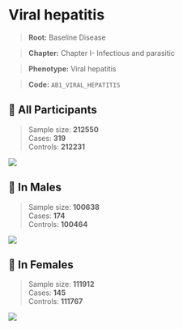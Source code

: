 # Viral hepatitis

> **Root:** Baseline Disease  

> **Chapter:** Chapter I- Infectious and parasitic  

> **Phenotype:** Viral hepatitis  

> **Code:** `AB1_VIRAL_HEPATITIS`

## 🧪 All Participants  
> Sample size: **212550**  
> Cases: **319**  
> Controls: **212231**
<img src="/Disease/Figures/ALL/Incidence/AB1_VIRAL_HEPATITIS.png"/>
<CsvTable src="/public/Disease/Data/ALL/Incidence/COX_AB1_VIRAL_HEPATITIS.csv" label="🔍 View full results" />

## 👨 In Males  
> Sample size: **100638**  
> Cases: **174**  
> Controls: **100464**
<img src="/Disease/Figures/Male/Incidence/AB1_VIRAL_HEPATITIS.png"/>
<CsvTable src="/public/Disease/Data/Male/Incidence/COX_AB1_VIRAL_HEPATITIS.csv" label="🔍 View full results" />

## 👩 In Females  
> Sample size: **111912**  
> Cases: **145**  
> Controls: **111767**
<img src="/Disease/Figures/Female/Incidence/AB1_VIRAL_HEPATITIS.png"/>
<CsvTable src="/public/Disease/Data/Female/Incidence/COX_AB1_VIRAL_HEPATITIS.csv" label="🔍 View full results" />
